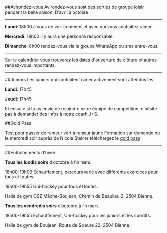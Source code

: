

##Avirondez-vous
Avirondez-vous sont des sorties de groupe loisir pendant la belle saison. D’avril à octobre
****
**Lundi**: 18h00 à vous de voir comment et avec qui vous souhaitez ramer.

**Mercredi**: 18h00 il y aura une personne responsable.

**Dimanche**: 8h00 rendez-vous via le groupe WhatsApp ou sms entre-vous.
****
Sur le calendrier vous trouverez les dates d'ouverture de clôture et autres rendez-vous importants.
****
##Juniors
Les juniors qui souhaitent ramer activement sont attendus les:

**Lundi**: 17h45
 
**Jeudi**: 17h45

Et ensuite si tu as envie de rejoindre notre équipe de compétition, n’hésite pas à demander des infos à notre coach J+S.

##Gold Pass

Test pour passer de rameur vert à rameur jaune
Formation sur demande ou le mercredi soir auprès de Nicole Steiner
téléchargez le [gold pass](gold_pass.pdf)


****
##Entraînements d’hiver

**Tous les lundis soirs** d’octobre à fin mars. 

18h00-19h00 Echauffement, parcours varié avec différents exercices pour tous et toutes. 

19h00-19h55 Uni-hockey pour tous et toutes. 

Halle de gym OSZ Mâche-Boujean, Chemin de Beaulieu 2, 2504 Bienne.
 
**Tous les vendredis soirs** d’octobre à fin mars.

18h00-19h55 Echauffement, Uni-hockey pour les juniors et les sportifs.

Halle de gym de Boujean, Route de Soleure 22, 2504 Bienne.

